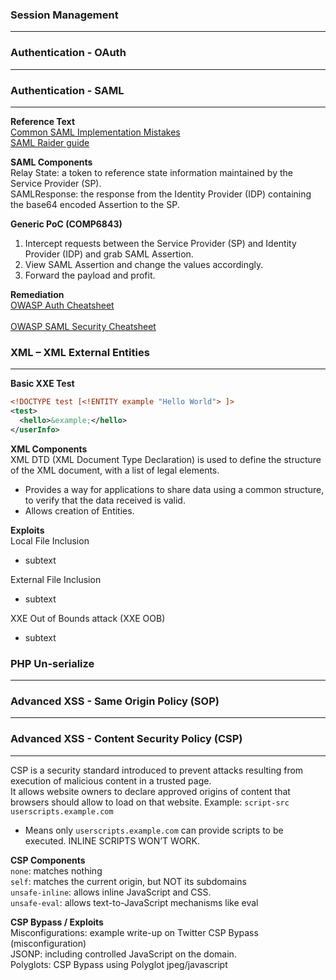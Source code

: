 ### Session Management
---

### Authentication - OAuth
---

### Authentication - SAML
---

**Reference Text**  
<a href="https://blog.netspi.com/attacking-sso-common-saml-vulnerabilities-ways-find/">Common SAML Implementation Mistakes</a>  
<a href="http://research.aurainfosec.io/bypassing-saml20-SSO/">SAML Raider guide</a>

**SAML Components**  
Relay State: a token to reference state information maintained by the Service Provider (SP).  
SAMLResponse: the response from the Identity Provider (IDP) containing the base64 encoded Assertion to the SP.

**Generic PoC (COMP6843)**  
1.	Intercept requests between the Service Provider (SP) and Identity Provider (IDP) and grab SAML Assertion.
2.	View SAML Assertion and change the values accordingly.
3.	Forward the payload and profit.

**Remediation**  
<a href="https://www.owasp.org/index.php/Authentication_Cheat_Sheet">OWASP Auth Cheatsheet</a><br>  
<a href="https://www.owasp.org/index.php/SAML_Security_Cheat_Sheet">OWASP SAML Security Cheatsheet</a>

### XML – XML External Entities
---

**Basic XXE Test**  
```xml
<!DOCTYPE test [<!ENTITY example "Hello World"> ]>
<test>
  <hello>&example;</hello>
</userInfo>
```
**XML Components**  
XML DTD (XML Document Type Declaration) is used to define the structure of the XML document, with a list of legal elements.  
* Provides a way for applications to share data using a common structure, to verify that the data received is valid.  
* Allows creation of Entities.  

**Exploits**  
Local File Inclusion  
* subtext  

External File Inclusion  
* subtext  

XXE Out of Bounds attack (XXE OOB)  
* subtext

### PHP Un-serialize
---

### Advanced XSS - Same Origin Policy (SOP)
---

### Advanced XSS - Content Security Policy (CSP)
---
CSP is a security standard introduced to prevent attacks resulting from execution of malicious content in a trusted page.  
It allows website owners to declare approved origins of content that browsers should allow to load on that website.
Example: `script-src userscripts.example.com`  
* Means only `userscripts.example.com` can provide scripts to be executed. INLINE SCRIPTS WON’T WORK.

**CSP Components**  
`none`: matches nothing  
`self`: matches the current origin, but NOT its subdomains  
`unsafe-inline`: allows inline JavaScript and CSS.  
`unsafe-eval`: allows text-to-JavaScript mechanisms like eval  

**CSP Bypass / Exploits**  
Misconfigurations: example write-up on Twitter CSP Bypass (misconfiguration)  
JSONP: including controlled JavaScript on the domain.  
Polyglots: CSP Bypass using Polyglot jpeg/javascript


